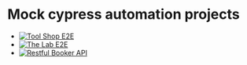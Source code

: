# Mock cypress automation projects

* [![Tool Shop E2E](https://github.com/vraicu/cypress-sandbox/actions/workflows/tool-shop.yml/badge.svg?branch=develop&event=push)](https://github.com/vraicu/cypress-sandbox/actions/workflows/tool-shop.yml)
* [![The Lab E2E](https://github.com/vraicu/cypress-sandbox/actions/workflows/the-lab.yml/badge.svg?branch=develop)](https://github.com/vraicu/cypress-sandbox/actions/workflows/the-lab.yml)
* [![Restful Booker API](https://github.com/vraicu/cypress-sandbox/actions/workflows/restful-booker.yml/badge.svg?branch=develop)](https://github.com/vraicu/cypress-sandbox/actions/workflows/restful-booker.yml)
